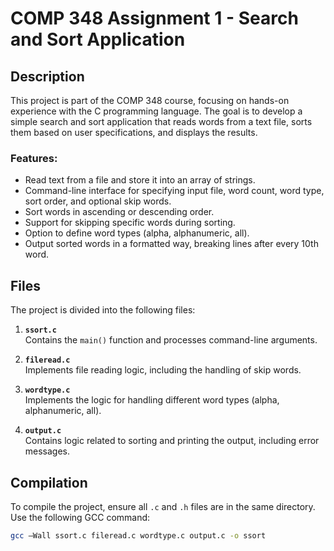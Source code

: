 # COMP 348 Assignment 1 - Search and Sort Application

## Description
This project is part of the COMP 348 course, focusing on hands-on experience with the C programming language. The goal is to develop a simple search and sort application that reads words from a text file, sorts them based on user specifications, and displays the results.

### Features:
- Read text from a file and store it into an array of strings.
- Command-line interface for specifying input file, word count, word type, sort order, and optional skip words.
- Sort words in ascending or descending order.
- Support for skipping specific words during sorting.
- Option to define word types (alpha, alphanumeric, all).
- Output sorted words in a formatted way, breaking lines after every 10th word.

## Files
The project is divided into the following files:

1. **`ssort.c`**  
   Contains the `main()` function and processes command-line arguments.

2. **`fileread.c`**  
   Implements file reading logic, including the handling of skip words.

3. **`wordtype.c`**  
   Implements the logic for handling different word types (alpha, alphanumeric, all).

4. **`output.c`**  
   Contains logic related to sorting and printing the output, including error messages.

## Compilation
To compile the project, ensure all `.c` and `.h` files are in the same directory. Use the following GCC command:

```bash
gcc –Wall ssort.c fileread.c wordtype.c output.c -o ssort
